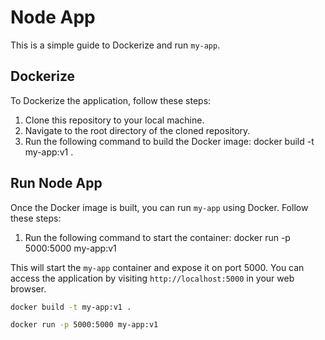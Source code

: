 # Node App

This is a simple guide to Dockerize and run `my-app`.

## Dockerize

To Dockerize the application, follow these steps:

1. Clone this repository to your local machine.
2. Navigate to the root directory of the cloned repository.
3. Run the following command to build the Docker image: docker build -t my-app:v1 .

## Run Node App

Once the Docker image is built, you can run `my-app` using Docker. Follow these steps:

1. Run the following command to start the container: docker run -p 5000:5000 my-app:v1

This will start the `my-app` container and expose it on port 5000. You can access the application by visiting `http://localhost:5000` in your web browser.

```bash
docker build -t my-app:v1 .
```

```bash
docker run -p 5000:5000 my-app:v1
```
